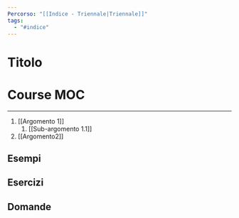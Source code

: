 ```yaml
---
Percorso: "[[Indice - Triennale|Triennale]]"
tags:
  - "#indice"
---
```

# Titolo

# Course MOC
---
 
1. [[Argomento 1]]
	1. [[Sub-argomento 1.1]]
2. [[Argomento2]]


## Esempi


## Esercizi


## Domande